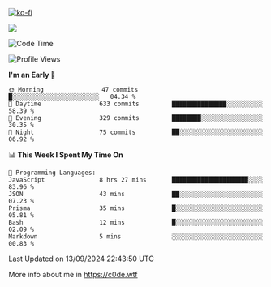 [![ko-fi](https://ko-fi.com/img/githubbutton_sm.svg)](https://ko-fi.com/Z8Z4Y2LKX)

<a href="https://wakatime.com"><img src="https://wakatime.com/share/@c0dezin/b7f18a7c-ab3a-40b8-8bc7-b1b7bf71f1d6.svg" /></a>

<!--START_SECTION:waka-->
![Code Time](http://img.shields.io/badge/Code%20Time-103%20hrs%201%20min-blue)

![Profile Views](http://img.shields.io/badge/Profile%20Views-0-blue)

**I'm an Early 🐤** 

```text
🌞 Morning                47 commits          █░░░░░░░░░░░░░░░░░░░░░░░░   04.34 % 
🌆 Daytime                633 commits         ███████████████░░░░░░░░░░   58.39 % 
🌃 Evening                329 commits         ████████░░░░░░░░░░░░░░░░░   30.35 % 
🌙 Night                  75 commits          ██░░░░░░░░░░░░░░░░░░░░░░░   06.92 % 
```


📊 **This Week I Spent My Time On** 

```text
💬 Programming Languages: 
JavaScript               8 hrs 27 mins       █████████████████████░░░░   83.96 % 
JSON                     43 mins             ██░░░░░░░░░░░░░░░░░░░░░░░   07.23 % 
Prisma                   35 mins             █░░░░░░░░░░░░░░░░░░░░░░░░   05.81 % 
Bash                     12 mins             █░░░░░░░░░░░░░░░░░░░░░░░░   02.09 % 
Markdown                 5 mins              ░░░░░░░░░░░░░░░░░░░░░░░░░   00.83 % 
```


 Last Updated on 13/09/2024 22:43:50 UTC
<!--END_SECTION:waka-->

More info about me in https://c0de.wtf

